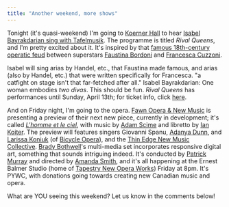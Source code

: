 ```yaml
---
title: "Another weekend, more shows"
---
```


Tonight (it's quasi-weekend) I'm going to [Koerner Hall](https://www.facebook.com/koernerhall) to hear [Isabel Bayrakdarian sing with Tafelmusik](http://www.tafelmusik.org/). The programme is titled _Rival Queens_, and I'm pretty excited about it. It's inspired by that [famous 18th-century operatic feud](http://www.independent.co.uk/arts-entertainment/music/features/whine-women-and-song-the-bitter-rivalry-of-handels-divas-816644.html) between superstars [Faustina Bordoni](http://en.wikipedia.org/wiki/Faustina_Bordoni) and [Francesca Cuzzoni](http://en.wikipedia.org/wiki/Francesca_Cuzzoni).

Isabel will sing arias by Handel, etc., that Faustina made famous, and arias (also by Handel, etc.) that were written specifically for Francesca. "a catfight on stage isn't that far-fetched after all." Isabel Bayrakdarian: One woman embodies _two divas_. This should be fun. _Rival Queens_ has performances until Sunday, April 13th; for ticket info, click [here](http://www.tafelmusik.org/concert-calendar/concert/rival-queens-isabel-bayrakdarian).

And on Friday night, I'm going to the opera. [Fawn Opera & New Music](http://www.fawnopera.com/) is presenting a preview of their next new piece, currently in development; it's called [_L'homme et le ciel_](http://www.fawnopera.com/event/homme-et-le-ciel/), with music by [Adam Scime](http://www.adamscime.com/) and libretto by [Ian Koiter](http://www.fawnopera.com/). The preview will features singers Giovanni Spanu, [Adanya Dunn](http://www.fawnopera.com/collaborating-artists/production-team/), and [Larissa Koniuk](http://bicycleopera.com/artists/co-founders/) (of [Bicycle Opera](http://bicycleopera.com/)), and the [Thin Edge New Music Collective](http://www.thethinedgenewmusiccollective.com/). [Brady Bothwell](http://bradybothwell.com/)'s multi-media set incorporates responsive digital art, something that sounds intriguing indeed. It's conducted by [Patrick Murray](http://patrickmurraymusic.net/) and directed by [Amanda Smith](http://www.fawnopera.com/collaborating-artists/production-team/), and it's all happening at the Ernest Balmer Studio (home of [Tapestry New Opera Works](http://www.tapestryopera.com/)) Friday at 8pm. It's PYWC, with donations going towards creating new Canadian music and opera.

What are YOU seeing this weekend? Let us know in the comments below!
